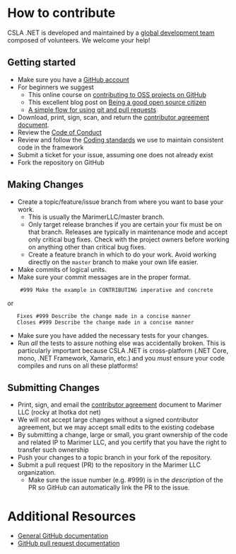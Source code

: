 # How to contribute

CSLA .NET is developed and maintained by a [global development team](https://github.com/MarimerLLC/csla/graphs/contributors) composed of volunteers. We welcome your help!

## Getting started

* Make sure you have a [GitHub account](https://github.com/signup/free)
* For beginners we suggest
  * This online course on [contributing to OSS projects on GitHub](https://egghead.io/series/how-to-contribute-to-an-open-source-project-on-github)
  * This excellent blog post on [Being a good open source citizen](https://hackernoon.com/being-a-good-open-source-citizen-9060d0ab9732#.4owk5884d)
  * [A simple flow for using git and pull requests](http://www.lhotka.net/weblog/ASimpleFlowForUsingGitAndPullRequests.aspx)
* Download, print, sign, scan, and return the [contributor agreement document](https://github.com/MarimerLLC/csla/blob/master/Support/Contributions/CSLA%20Contributor%20Agreement.pdf).
* Review the [Code of Conduct](https://github.com/MarimerLLC/csla/blob/master/code_of_conduct.md)
* Review and follow the [Coding standards](https://github.com/MarimerLLC/csla/blob/master/docs/Coding-standards.md) we use to maintain consistent code in the framework
* Submit a ticket for your issue, assuming one does not already exist
* Fork the repository on GitHub

## Making Changes

* Create a topic/feature/issue branch from where you want to base your work.
  * This is usually the MarimerLLC/master branch.
  * Only target release branches if you are certain your fix must be on that
    branch. Releases are typically in maintenance mode and accept only
    critical bug fixes. Check with the project owners before working on
    anything other than critical bug fixes.
  * Create a feature branch in which to do your work. Avoid working directly on the
    `master` branch to make your own life easier.
* Make commits of logical units.
* Make sure your commit messages are in the proper format.

````
    #999 Make the example in CONTRIBUTING imperative and concrete
````

or

````
   Fixes #999 Describe the change made in a concise manner
   Closes #999 Describe the change made in a concise manner
````

* Make sure you have added the necessary tests for your changes.
* Run _all_ the tests to assure nothing else was accidentally broken. This is
  particularly important because CSLA .NET is cross-platform (.NET Core, mono, 
  .NET Framework, Xamarin, etc.) and you _must_ ensure your code compiles and 
  runs on all these platforms!

## Submitting Changes

* Print, sign, and email the [contributor agreement](https://github.com/MarimerLLC/csla/blob/master/Support/Contributions/CSLA%20Contributor%20Agreement.pdf?raw=true) document to Marimer LLC (rocky at lhotka dot net)
 * We will not accept large changes without a signed contributor agreement, but we may accept small edits to the existing codebase
 * By submitting a change, large or small, you grant ownership of the code and related IP to Marimer LLC, and you certify that you have the right to transfer such ownership
* Push your changes to a topic branch in your fork of the repository.
* Submit a pull request (PR) to the repository in the Marimer LLC organization.
  * Make sure the issue number (e.g. #999) is in the _description_ of the PR so GitHub can automatically link the PR to the issue.

# Additional Resources

* [General GitHub documentation](http://help.github.com/)
* [GitHub pull request documentation](http://help.github.com/send-pull-requests/)
